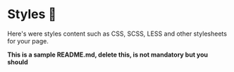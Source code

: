 # Styles 🎨

Here's were styles content such as CSS, SCSS, LESS and other stylesheets for your page.

**This is a sample README.md, delete this, is not mandatory but you should**
